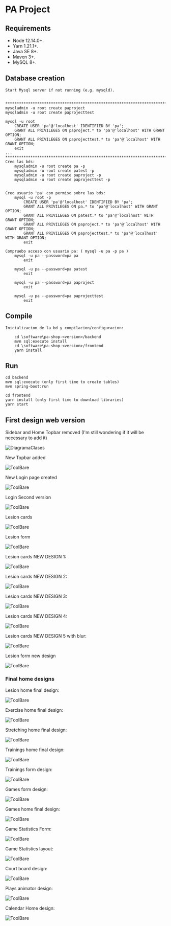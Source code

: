 # PA Project 

## Requirements

- Node 12.14.0+.
- Yarn 1.21.1+.
- Java SE 8+.
- Maven 3+.
- MySQL 8+.

## Database creation

```
Start Mysql server if not running (e.g. mysqld).


****************************************************************************************
mysqladmin -u root create paproject
mysqladmin -u root create paprojecttest

mysql -u root
    CREATE USER 'pa'@'localhost' IDENTIFIED BY 'pa';
    GRANT ALL PRIVILEGES ON paproject.* to 'pa'@'localhost' WITH GRANT OPTION;
    GRANT ALL PRIVILEGES ON paprojecttest.* to 'pa'@'localhost' WITH GRANT OPTION;
    exit
...
****************************************************************************************
Creo las bds:
    mysqladmin -u root create pa -p
    mysqladmin -u root create patest -p
    mysqladmin -u root create paproject -p
    mysqladmin -u root create paprojecttest -p


Creo usuario 'pa' con permiso sobre las bds:
    mysql -u root -p
        CREATE USER 'pa'@'localhost' IDENTIFIED BY 'pa';
        GRANT ALL PRIVILEGES ON pa.* to 'pa'@'localhost' WITH GRANT OPTION;
        GRANT ALL PRIVILEGES ON patest.* to 'pa'@'localhost' WITH GRANT OPTION;
        GRANT ALL PRIVILEGES ON paproject.* to 'pa'@'localhost' WITH GRANT OPTION;
        GRANT ALL PRIVILEGES ON paprojecttest.* to 'pa'@'localhost' WITH GRANT OPTION;
        exit

Compruebo acceso con usuario pa: ( mysql -u pa -p pa )
    mysql -u pa --password=pa pa
        exit

    mysql -u pa --password=pa patest
        exit

    mysql -u pa --password=pa paproject
        exit

    mysql -u pa --password=pa paprojecttest
        exit

```

## Compile
```
Inicializacion de la bd y compilacion/configuracion:

    cd \software\pa-shop-<version>/backend
    mvn sql:execute install
    cd \software\pa-shop-<version>/frontend
    yarn install

```

## Run

```
cd backend
mvn sql:execute (only first time to create tables)
mvn spring-boot:run

cd frontend
yarn install (only first time to download libraries)
yarn start
```

## First design web version

Sidebar and Home
Topbar removed (I'm still wondering if it will be necessary to add it)


![DiagramaClases](dashboard_first_version.png)

New Topbar added

![ToolBare](toolbar.png)

New Login page created

![ToolBare](login.png)

Login Second version

![ToolBare](login2.png)

Lesion cards

![ToolBare](lesion_cards.png)

Lesion form

![ToolBare](lesionForm.png)

Lesion cards NEW DESIGN 1:

![ToolBare](lesionHome1.png)

Lesion cards NEW DESIGN 2:

![ToolBare](lesionHome2.png)

Lesion cards NEW DESIGN 3:

![ToolBare](lesionHome3.png)

Lesion cards NEW DESIGN 4:

![ToolBare](lesionHome4.png)

Lesion cards NEW DESIGN 5 with blur:

![ToolBare](lesionHome5.png)

Lesion form new design

![ToolBare](lesionForm2.png)

### Final home designs

Lesion home final design:

![ToolBare](lesionHome3.png)

Exercise home final design:

![ToolBare](exerciseHome.png)

Stretching home final design:

![ToolBare](stretchingHome1.png)

Trainings home final design:

![ToolBare](trainingHome.png)

Trainings form design:

![ToolBare](trainingForm.png)

Games form design:

![ToolBare](gameForm.png)

Games home final design:

![ToolBare](gamesHome.png)

Game Statistics Form:

![ToolBare](UpdateGameStatisticsForm.png)

Game Statistics layout:

![ToolBare](gameStatistics.png)

Court board design:

![ToolBare](courtDrawHome.png)

Plays animator design:

![ToolBare](playsAnimatorHome.png)

Calendar Home design:

![ToolBare](calendarHome.png)

